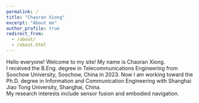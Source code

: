 ```yaml
---
permalink: /
title: "Chaoran Xiong"
excerpt: "About me"
author_profile: true
redirect_from: 
  - /about/
  - /about.html
---
```


Hello everyone! Welcome to my site! My name is Chaoran Xiong.<br>
I received the B.Eng. degree in Telecommunications Engineering from Soochow University, Soochow, China in 2023.
Now I am working toward the Ph.D. degree in Information and Communication Engineering with Shanghai Jiao Tong University, Shanghai, China.<br>
My research interests include sensor fusion and embodied navigation.
